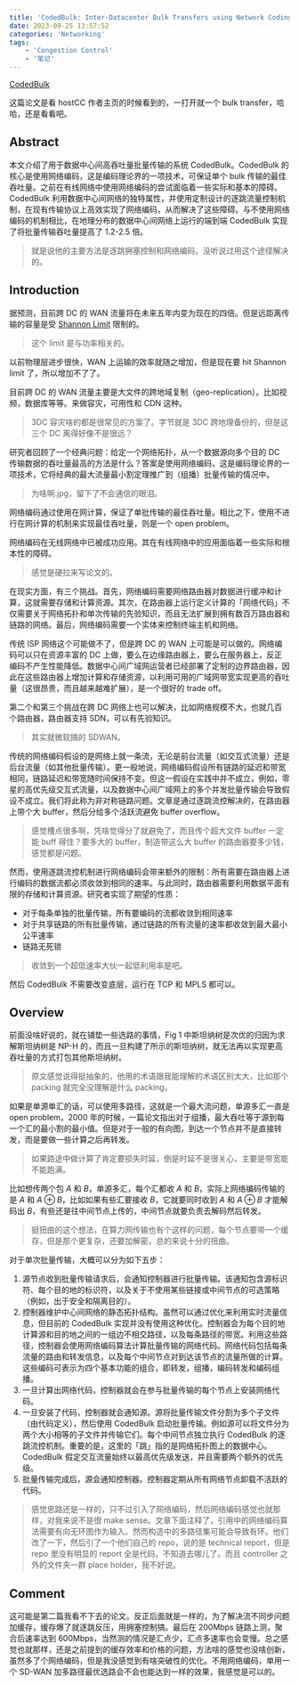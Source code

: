 ```yaml
---
title: 'CodedBulk: Inter-Datacenter Bulk Transfers using Network Coding 论文阅读'
date: 2023-09-25 13:57:52
categories: 'Networking'
tags:
	- 'Congestion Control'
	- '笔记'
---
```


[CodedBulk](https://www.usenix.org/conference/nsdi21/presentation/tseng)

<!-- more -->

这篇论文是看 hostCC 作者主页的时候看到的，一打开就一个 bulk transfer，哈哈，还是看看吧。

## Abstract

本文介绍了用于数据中心间高吞吐量批量传输的系统 CodedBulk。CodedBulk 的核心是使用网络编码，这是编码理论界的一项技术，可保证单个 bulk 传输的最佳吞吐量。之前在有线网络中使用网络编码的尝试面临着一些实际和基本的障碍。CodedBulk 利用数据中心间网络的独特属性，并使用定制设计的逐跳流量控制机制，在现有传输协议上高效实现了网络编码，从而解决了这些障碍。与不使用网络编码的机制相比，在地理分布的数据中心间网络上运行的端到端 CodedBulk 实现了将批量传输吞吐量提高了 1.2-2.5 倍。

> 就是说他的主要方法是逐跳拥塞控制和网络编码，没听说过用这个途径解决的。

## Introduction

据预测，目前跨 DC 的 WAN 流量将在未来五年内变为现在的四倍。但是远距离传输的容量是受 [Shannon Limit](https://en.wikipedia.org/wiki/Noisy-channel_coding_theorem) 限制的。

> 这个 limit 是与功率相关的。

以前物理层进步很快，WAN 上运输的效率就随之增加，但是现在要 hit Shannon limit 了，所以增加不了了。

目前跨 DC 的 WAN 流量主要是大文件的跨地域复制（geo-replication）。比如视频，数据库等等。来做容灾，可用性和 CDN 这种。

> 3DC 容灾啥的都是很常见的方案了。字节就是 3DC 跨地理备份的，但是这三个 DC 离得好像不是很远？

研究者回顾了一个经典问题：给定一个网络拓扑，从一个数据源向多个目的 DC 传输数据的吞吐量最高的方法是什么？答案是使用网络编码，这是编码理论界的一项技术，它将经典的最大流量最小割定理推广到（组播）批量传输的情况中。

> 为啥啊.jpg，留下了不会通信的眼泪。

网络编码通过使用在网计算，保证了单批传输的最佳吞吐量。相比之下，使用不进行在网计算的机制来实现最佳吞吐量，则是一个 open problem。

网络编码在无线网络中已被成功应用。其在有线网络中的应用面临着一些实际和根本性的障碍。

> 感觉是硬拉来写论文的。

在现实方面，有三个挑战。首先，网络编码需要网络路由器对数据进行缓冲和计算，这就需要存储和计算资源。其次，在路由器上运行定义计算的「网络代码」不仅需要关于网络拓扑和单次传输的先验知识，而且无法扩展到拥有数百万路由器和链路的网络。最后，网络编码需要一个实体来控制终端主机和网络。

传统 ISP 网络这个可能做不了，但是跨 DC 的 WAN 上可能是可以做的。网络编码可以只在资源丰富的 DC 上做，要么在边缘路由器上，要么在服务器上，反正编码不产生性能降低。数据中心间广域网运营者已经部署了定制的边界路由器，因此在这些路由器上增加计算和存储资源，以利用可用的广域网带宽实现更高的吞吐量（这很昂贵，而且越来越难扩展），是一个很好的 trade off。

第二个和第三个挑战在跨 DC 网络上也可以解决，比如网络规模不大，也就几百个路由器，路由器支持 SDN，可以有先验知识。

> 其实就微软搞的 SDWAN。

传统的网络编码假设的是网络上就一条流，无论是前台流量（如交互式流量）还是后台流量（如其他批量传输）。更一般地说，网络编码假设所有链路的延迟和带宽相同，链路延迟和带宽随时间保持不变。但这一假设在实践中并不成立，例如，零星的高优先级交互式流量，以及数据中心间广域网上的多个并发批量传输会导致假设不成立。我们将此称为非对称链路问题。文章是通过逐跳流控解决的，在路由器上带个大 buffer，然后分给多个活跃流避免 buffer overflow。

> 感觉槽点很多啊，凭啥觉得分了就避免了，而且传个超大文件 buffer 一定能 buff 得住？要多大的 buffer，制造带这么大 buffer 的路由器要多少钱，感觉都是问题。

然而，使用逐跳流控机制进行网络编码会带来额外的限制：所有需要在路由器上进行编码的数据流都必须收敛到相同的速率。与此同时，路由器需要利用数据平面有限的存储和计算资源。研究者实现了期望的性质：

- 对于每条单独的批量传输，所有要编码的流都收敛到相同速率
- 对于共享链路的所有批量传输，通过链路的所有流量的速率都收敛到最大最小公平速率
- 链路无死锁

> 收敛到一个超低速率大伙一起低利用率是吧。

然后 CodedBulk 不需要改变底层，运行在 TCP 和 MPLS 都可以。

## Overview

前面没啥好说的，就在铺垫一些选路的事情，Fig 1 中斯坦纳树是次优的归因为求解斯坦纳树是 NP-H 的，而且一旦构建了所示的斯坦纳树，就无法再以实现更高吞吐量的方式打包其他斯坦纳树。

> 原文感觉说得挺抽象的，他用的术语跟我能理解的术语区别太大，比如那个 packing 就完全没理解是什么 packing。

如果是单源单汇的话，可以使用多路径，这就是一个最大流问题，单源多汇一直是 open problem，2000 年的时候，一篇论文指出对于组播，最大吞吐等于源到每一个汇的最小割的最小值。但是对于一般的有向图，到达一个节点并不是直接转发，而是要做一些计算之后再转发。

> 如果路途中做计算了肯定要损失时延，倒是时延不是很关心，主要是带宽能不能跑满。

比如想传两个包 $A$ 和 $B$，单源多汇，每个汇都收 $A$ 和 $B$，实际上网络编码传输的是 $A$ 和 $A\oplus B$，比如如果有些汇要接收 $B$，它就要同时收到 $A$ 和 $A\oplus B$ 才能解码出 $B$，有些还是往中间节点上传的，中间节点就要负责去解码然后转发。

> 挺扭曲的这个想法，在算力网传输也有个这样的问题，每个节点要带一个缓存，但是那个更复杂，还要加解密，总的来说十分的扭曲。

对于单次批量传输，大概可以分为如下五步：

1. 源节点收到批量传输请求后，会通知控制器进行批量传输。该通知包含源标识符、每个目的地的标识符，以及关于不使用某些链接或中间节点的可选策略（例如，出于安全和隔离目的）。
2. 控制器维护中心间网络的静态拓扑结构。虽然可以通过优化来利用实时流量信息，但目前的 CodedBulk 实现并没有使用这种优化。控制器会为每个目的地计算源和目的地之间的一组边不相交路径，以及每条路径的带宽。利用这些路径，控制器会使用网络编码算法计算批量传输的网络代码。网络代码包括每条流量的路由和转发信息，以及每个中间节点对到达该节点的流量所做的计算。这些编码可表示为四个基本功能的组合，即转发，组播，编码转发和编码组播。
3. 一旦计算出网络代码，控制器就会在参与批量传输的每个节点上安装网络代码。
4. 一旦安装了代码，控制器就会通知源。源将批量传输文件分割为多个子文件（由代码定义），然后使用 CodedBulk 启动批量传输。例如源可以将文件分为两个大小相等的子文件并传输它们。每个中间节点独立执行 CodedBulk 的逐跳流控机制。重要的是，这里的「跳」指的是网络拓扑图上的数据中心。CodedBulk 假定交互流量始终以最高优先级发送，并且需要两个额外的优先级。
5. 批量传输完成后，源会通知控制器。控制器定期从所有网络节点卸载不活跃的代码。

> 感觉思路还是一样的，只不过引入了网络编码，然后网络编码感觉也就那样，对我来说不是很 make sense。文章下面注释了，引用中的网络编码算法需要有向无环图作为输入。然而构造中的多路径集可能会导致有环。他们改了一下，然后引了一个他们自己的 repo，说的是 technical report，但是 repo 里没有明显的 report 全是代码，不知道去哪儿了。而且 controller 之外的文件夹一群 place holder，我不好说。

## Comment

这可能是第二篇我看不下去的论文。反正后面就是一样的，为了解决流不同步问题加缓存，缓存爆了就逐跳反压，用拥塞控制搞。最后在 200Mbps 链路上测，聚合后速率达到 600Mbps，当然测的情况是汇点少，汇点多速率也会变慢。总之感觉也就那样，还是之前提到的缓存效率和价格的问题，方法啥的感觉也没啥创新，虽然多了个网络编码，但是我没感觉到有啥突破性的优化。不用网络编码，单用一个 SD-WAN 加多路径最优选路会不会也能达到一样的效果，我感觉是可以的。
